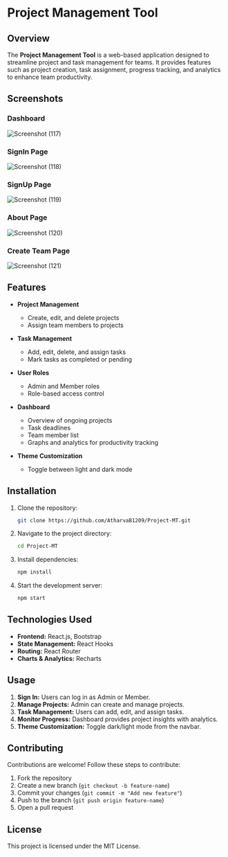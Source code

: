 # Project Management Tool

## Overview
The **Project Management Tool** is a web-based application designed to streamline project and task management for teams. It provides features such as project creation, task assignment, progress tracking, and analytics to enhance team productivity.

## Screenshots
### Dashboard
![Screenshot (117)](https://github.com/user-attachments/assets/853d0b65-617c-4cb2-9cca-e747d945a010)

### SignIn Page
![Screenshot (118)](https://github.com/user-attachments/assets/a0beda84-31e9-4c36-a7ee-aadb39bff22e)

### SignUp Page
![Screenshot (119)](https://github.com/user-attachments/assets/295bf760-c988-4c2f-a0c2-9aa7511207f7)

### About Page
![Screenshot (120)](https://github.com/user-attachments/assets/65adef2c-31c6-410f-8d4e-7c619953bed4)

### Create Team Page
![Screenshot (121)](https://github.com/user-attachments/assets/5abb2ce0-cde3-4eaf-bea7-4939a0098d7a)

## Features
- **Project Management**
  - Create, edit, and delete projects
  - Assign team members to projects
  
- **Task Management**
  - Add, edit, delete, and assign tasks
  - Mark tasks as completed or pending
  
- **User Roles**
  - Admin and Member roles
  - Role-based access control
  
- **Dashboard**
  - Overview of ongoing projects
  - Task deadlines
  - Team member list
  - Graphs and analytics for productivity tracking

- **Theme Customization**
  - Toggle between light and dark mode

## Installation
1. Clone the repository:
   ```sh
   git clone https://github.com/AtharvaB1209/Project-MT.git
   ```
2. Navigate to the project directory:
   ```sh
   cd Project-MT
   ```
3. Install dependencies:
   ```sh
   npm install
   ```
4. Start the development server:
   ```sh
   npm start
   ```

## Technologies Used
- **Frontend:** React.js, Bootstrap
- **State Management:** React Hooks
- **Routing:** React Router
- **Charts & Analytics:** Recharts

## Usage
1. **Sign In:** Users can log in as Admin or Member.
2. **Manage Projects:** Admin can create and manage projects.
3. **Task Management:** Users can add, edit, and assign tasks.
4. **Monitor Progress:** Dashboard provides project insights with analytics.
5. **Theme Customization:** Toggle dark/light mode from the navbar.

## Contributing
Contributions are welcome! Follow these steps to contribute:
1. Fork the repository
2. Create a new branch (`git checkout -b feature-name`)
3. Commit your changes (`git commit -m "Add new feature"`)
4. Push to the branch (`git push origin feature-name`)
5. Open a pull request

## License
This project is licensed under the MIT License.






